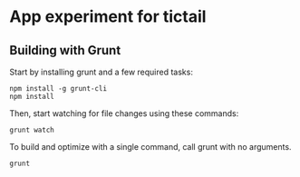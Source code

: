 # App experiment for tictail

## Building with Grunt

Start by installing grunt and a few required tasks:
```console
npm install -g grunt-cli
npm install
```

Then, start watching for file changes using these commands:
```console
grunt watch
```

To build and optimize with a single command, call grunt with no arguments.
```console
grunt
```
